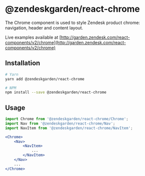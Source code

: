 # @zendeskgarden/react-chrome

The Chrome component is used to style Zendesk product chrome: navigation, header and content layout.

Live examples available at [http://garden.zendesk.com/react-components/v2/chrome](http://garden.zendesk.com/react-components/v2/chrome)

## Installation

```bash
# Yarn
yarn add @zendeskgarden/react-chrome

# NPM
npm install --save @zendeskgarden/react-chrome
```

## Usage

```jsx static
import Chrome from '@zendeskgarden/react-chrome/Chrome';
import Nav from '@zendeskgarden/react-chrome/Nav';
import NavItem from '@zendeskgarden/react-chrome/NavItem';

<Chrome>
    <Nav>
        <NavItem>
            ...
        </NavItem>
    </Nav>
    ...
</Chrome>
```

